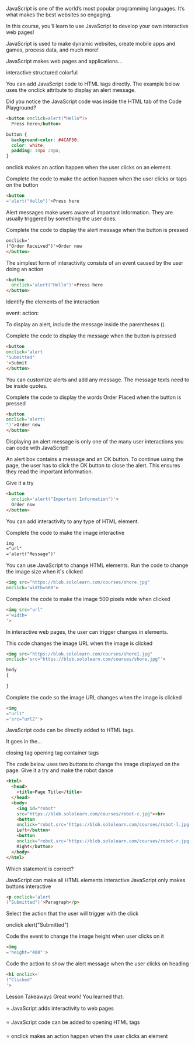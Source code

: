 JavaScript is one of the world’s most popular programming languages. It’s what makes the best websites so engaging.

In this course, you’ll learn to use JavaScript to develop your own interactive web pages!

JavaScript is used to make dynamic websites, create mobile apps and games, process data, and much more!

JavaScript makes web pages and applications…

interactive
structured
colorful

You can add JavaScript code to HTML tags directly. The example below uses the onclick attribute to display an alert message.

Did you notice the JavaScript code was inside the HTML tab of the Code Playground?

```html
<button onclick=alert("Hello")>
  Press here</button>
```
```css
button {
  background-color: #4CAF50;
  color: white;
  padding: 10px 20px;
}
```
onclick makes an action happen when the user clicks on an element.

Complete the code to make the action happen when the user clicks or taps on the button

```html
<button
='alert("Hello")'>Press here
```

Alert messages make users aware of important information. They are usually triggered by something the user does.

Complete the code to display the alert message when the button is pressed

```html
onclick='
("Order Received")'>Order now
</button>
```

The simplest form of interactivity consists of an event caused by the user doing an action

```html
<button 
  onclick='alert("Hello")'>Press here
</button>
```
Identify the elements of the interaction

event:
action:

To display an alert, include the message inside the parentheses ().

Complete the code to display the message when the button is pressed
```html
<button
onclick='alert
"Submitted"
'>Submit
</button>
```

You can customize alerts and add any message. The message texts need to be inside quotes.

Complete the code to display the words Order Placed when the button is pressed
```html
<button
onclick='alert(
")'>Order now
</button>
```

Displaying an alert message is only one of the many user interactions you can code with JavaScript!
 
An alert box contains a message and an OK button. To continue using the page, the user has to click the OK button to close the alert. This ensures they read the important information.

Give it a try

```html
<button 
  onclick='alert("Important Information")'>
  Order now
</button>
```

You can add interactivity to any type of HTML element.

Complete the code to make the image interactive
```html
img
="url"
='alert("Message")'
```

You can use JavaScript to change HTML elements.
Run the code to change the image size when it's clicked

```html
<img src="https://blob.sololearn.com/courses/shore.jpg" 
onclick='width=500'>
```

Complete the code to make the image 500 pixels wide when clicked
```html
<img src="url"
='width=
'>
```

In interactive web pages, the user can trigger changes in elements.

This code changes the image URL when the image is clicked

```html
<img src="https://blob.sololearn.com/courses/shore1.jpg"
onclick='src="https://blob.sololearn.com/courses/shore.jpg"'>
```

```css
body 
{
	
}
```

Complete the code so the image URL changes when the image is clicked
```html
<img
="url1"
='src="url2"'>
```

JavaScript code can be directly added to HTML tags.

It goes in the…

closing tag
opening tag
container tags

The code below uses two buttons to change the image displayed on the page.
Give it a try and make the robot dance

```html
<html>
  <head>
    <title>Page Title</title>
  </head>
  <body>
    <img id="robot" 
    src="https://blob.sololearn.com/courses/robot-c.jpg"><br>
    <button 
    onclick="robot.src='https://blob.sololearn.com/courses/robot-l.jpg'">
    Left</button>
    <button 
    onclick="robot.src='https://blob.sololearn.com/courses/robot-r.jpg'">
    Right</button>
  </body>
</html>
```

Which statement is correct?

JavaScript can make all HTML elements interactive
JavaScript only makes buttons interactive

```HTML
<p onclick='alert
("Submitted")'>Paragraph</p>
```
Select the action that the user will trigger with the click

onclick
alert("Submitted")
<p>

Code the event to change the image height when user clicks on it
```html
<img 
='height="400"'>
```


Code the action to show the alert message when the user clicks on heading
```html
<h1 onclick='
("Clicked"
'>
```

Lesson Takeaways
Great work! You learned that:

 

⭐ JavaScript adds interactivity to web pages

⭐ JavaScript code can be added to opening HTML tags

⭐ onclick makes an action happen when the user clicks an element

